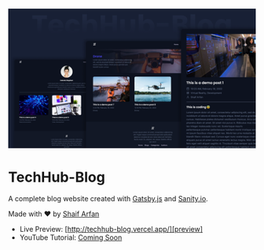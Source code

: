 ![techhub-blog](./banner.png)

# TechHub-Blog

A complete blog website created with [Gatsby.js](https://www.gatsbyjs.org/) and [Sanity.io](https://sanity.io).

Made with ❤️ by [Shaif Arfan][arfan-ig]

- Live Preview: [http://techhub-blog.vercel.app/][preview]
- YouTube Tutorial: [Coming Soon][wc-yt]

[preview]: http://techhub-blog.vercel.app/
[wc-yt]: http://www.youtube.com/webcifarOfficial
[arfan-ig]: https://www.instagram.com/shaifarfan08/
